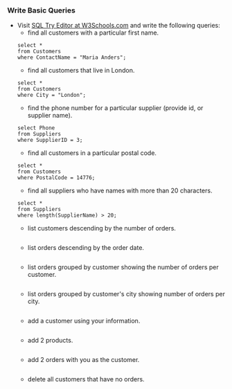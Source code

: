 ### Write Basic Queries

- Visit [SQL Try Editor at W3Schools.com](https://www.w3schools.com/Sql/tryit.asp?filename=trysql_select_top) and write the following queries:
  - find all customers with a particular first name.
  ```
  select *
  from Customers
  where ContactName = "Maria Anders";
  ```
  - find all customers that live in London.
  ```
  select *
  from Customers
  where City = "London";
  ```
  - find the phone number for a particular supplier (provide id, or supplier name).
  ```
  select Phone
  from Suppliers
  where SupplierID = 3;
  ```
  - find all customers in a particular postal code.
  ```
  select *
  from Customers
  where PostalCode = 14776;
  ```
  - find all suppliers who have names with more than 20 characters.
  ```
  select *
  from Suppliers
  where length(SupplierName) > 20;
  ```
  - list customers descending by the number of orders.
  ```
  
  ```
  - list orders descending by the order date.
  ```
  
  ```
  - list orders grouped by customer showing the number of orders per customer.
  ```
  
  ```
  - list orders grouped by customer's city showing number of orders per city.
  ```
  
  ```
  - add a customer using your information.
  ```
  
  ```
  - add 2 products.
  ```
  
  ```
  - add 2 orders with you as the customer.
  ```
  
  ```
  - delete all customers that have no orders.
  ```
  
  ```